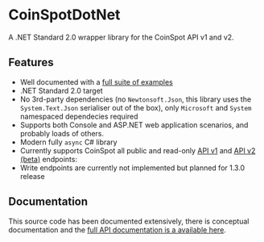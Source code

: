 # CoinSpotDotNet
A .NET Standard 2.0 wrapper library for the CoinSpot API v1 and v2.

## Features
 - Well documented with a [full suite of examples](https://github.com/liamwhan)
 - .NET Standard 2.0 target
 - No 3rd-party dependencies (no `Newtonsoft.Json`, this library uses the `System.Text.Json` serialiser out of the box), only `Microsoft` and `System` namespaced dependecies required
 - Supports both Console and ASP.NET web application scenarios, and probably loads of others.
 - Modern fully `async` C# library
 - Currently supports CoinSpot all public and read-only [API v1](https://coinspot.com.au/api) and [API v2 (beta)](https://coinspot.com.au/v2/api) endpoints:
 - Write endpoints are currently not implemented but planned for 1.3.0 release


## Documentation
This source code has been documented extensively, there is conceptual documentation and the [full API documentation is a available here](https://docs.lilypod.tools).
